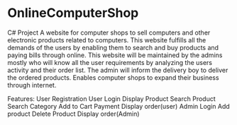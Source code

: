 # OnlineComputerShop
C# Project
A website for computer shops to sell computers and other electronic products related to computers.
This website fulfills all the demands of the users by enabling them to search and buy products and paying bills through online.
This website will be maintained by the admins mostly who will know all the user requirements by analyzing the users activity and their order list.
The admin will inform the delivery boy to deliver the ordered products.
Enables computer shops to expand their business through internet.

Features:
User Registration
User Login
Display Product
Search Product
Search Category
Add to Cart
Payment
Display order(user)
Admin Login
Add product
Delete Product
Display order(Admin)



